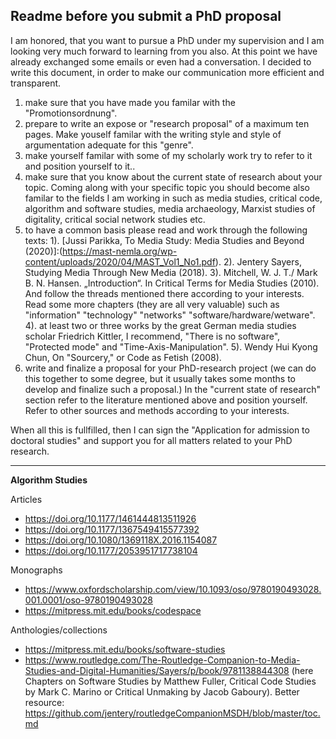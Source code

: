 ## Readme before you submit a PhD proposal

I am honored, that you want to pursue a PhD under my supervision and I am looking very much forward to learning from you also. At this point we have already exchanged some emails or even had a conversation. I decided to write this document, in order to make our communication more efficient and transparent. 

1. make sure that you have made you familar with the "Promotionsordnung". 
2. prepare to write an expose or "research proposal" of a maximum ten pages. Make youself familar with the writing style and style of argumentation adequate for this "genre". 
3. make yourself familar with some of my scholarly work try to refer to it and position yourself to it.. 
4. make sure that you know about the current state of research about your topic. Coming along with your specific topic you should become also familar to the fields I am working in such as media studies, critical code, algorithm and software studies, media archaeology, Marxist studies of digitality, critical social network studies etc. 
5. to have a common basis please read and work through the following texts: 1). [Jussi Parikka, To Media Study: Media Studies and Beyond (2020)]:(https://mast-nemla.org/wp-content/uploads/2020/04/MAST_Vol1_No1.pdf). 2). Jentery Sayers, Studying Media Through New Media (2018). 3). Mitchell, W. J. T./ Mark B. N. Hansen. „Introduction“. In Critical Terms for Media Studies (2010). And follow the threads mentioned there according to your interests. Read some more chapters (they are all very valuable) such as "information" "technology" "networks" "software/hardware/wetware". 4). at least two or three works by the great German media studies scholar Friedrich Kittler, I recommend, "There is no software", "Protected mode" and "Time-Axis-Manipulation". 5). Wendy Hui Kyong Chun, On "Sourcery," or Code as Fetish (2008). 
6. write and finalize a proposal for your PhD-research project (we can do this together to some degree, but it usually takes some months to develop and finalize such a proposal.) In the "current state of research" section refer to the literature mentioned above and position yourself. Refer to other sources and methods according to your interests.  

When all this is fullfilled, then I can sign the "Application for admission to doctoral studies" and support you for all matters related to your PhD research. 


* * *
**Algorithm Studies**

Articles 
- https://doi.org/10.1177/1461444813511926
- https://doi.org/10.1177/1367549415577392
- https://doi.org/10.1080/1369118X.2016.1154087 
- https://doi.org/10.1177/2053951717738104 

Monographs
- https://www.oxfordscholarship.com/view/10.1093/oso/9780190493028.001.0001/oso-9780190493028 
- https://mitpress.mit.edu/books/codespace 

Anthologies/collections
- https://mitpress.mit.edu/books/software-studies 
- https://www.routledge.com/The-Routledge-Companion-to-Media-Studies-and-Digital-Humanities/Sayers/p/book/9781138844308 (here Chapters on Software Studies by Matthew Fuller, Critical Code Studies by Mark C. Marino or Critical Unmaking by Jacob Gaboury). Better resource: https://github.com/jentery/routledgeCompanionMSDH/blob/master/toc.md  



